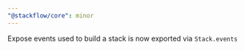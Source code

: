 ```yaml
---
"@stackflow/core": minor
---
```


Expose events used to build a stack is now exported via `Stack.events`
